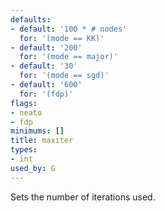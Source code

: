 ```yaml
---
defaults:
- default: '100 * # nodes'
  for: '(mode == KK)'
- default: '200'
  for: '(mode == major)'
- default: '30'
  for: '(mode == sgd)'
- default: '600'
  for: '(fdp)'
flags:
- neato
- fdp
minimums: []
title: maxiter
types:
- int
used_by: G
---
```

Sets the number of iterations used.
